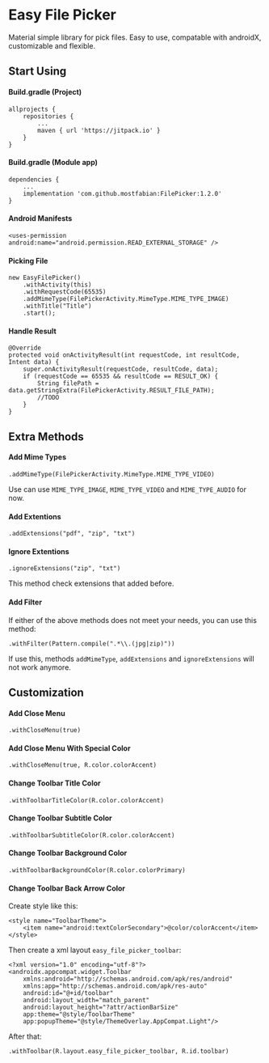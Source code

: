 # Easy File Picker

Material simple library for pick files. Easy to use, compatable with androidX, customizable and flexible.

## Start Using

#### Build.gradle (Project)
```
allprojects {
    repositories {
        ...
        maven { url 'https://jitpack.io' }
    }
}
```

#### Build.gradle (Module app)
```
dependencies {
    ...
    implementation 'com.github.mostfabian:FilePicker:1.2.0'
}
```

#### Android Manifests
```
<uses-permission android:name="android.permission.READ_EXTERNAL_STORAGE" />
```

#### Picking File
```
new EasyFilePicker()
    .withActivity(this)
    .withRequestCode(65535)
    .addMimeType(FilePickerActivity.MimeType.MIME_TYPE_IMAGE)
    .withTitle("Title")
    .start();
```

#### Handle Result
```
@Override
protected void onActivityResult(int requestCode, int resultCode, Intent data) {
    super.onActivityResult(requestCode, resultCode, data);
    if (requestCode == 65535 && resultCode == RESULT_OK) {
        String filePath = data.getStringExtra(FilePickerActivity.RESULT_FILE_PATH);
        //TODO
    }
}
```

## Extra Methods

#### Add Mime Types
```
.addMimeType(FilePickerActivity.MimeType.MIME_TYPE_VIDEO)
```
Use can use `MIME_TYPE_IMAGE`, `MIME_TYPE_VIDEO` and `MIME_TYPE_AUDIO` for now.

#### Add Extentions
```
.addExtensions("pdf", "zip", "txt")
```

#### Ignore Extentions
```
.ignoreExtensions("zip", "txt")
```
This method check extensions that added before.

#### Add Filter
If either of the above methods does not meet your needs, you can use this method:
```
.withFilter(Pattern.compile(".*\\.(jpg|zip)"))
```
If use this, methods `addMimeType`, `addExtensions` and `ignoreExtensions` will not work anymore.

## Customization

#### Add Close Menu
```
.withCloseMenu(true)
```

#### Add Close Menu With Special Color
```
.withCloseMenu(true, R.color.colorAccent)
```

#### Change Toolbar Title Color
```
.withToolbarTitleColor(R.color.colorAccent)
```

#### Change Toolbar Subtitle Color
```
.withToolbarSubtitleColor(R.color.colorAccent)
```

#### Change Toolbar Background Color
```
.withToolbarBackgroundColor(R.color.colorPrimary)
```

#### Change Toolbar Back Arrow Color
Create style like this:
```
<style name="ToolbarTheme">
    <item name="android:textColorSecondary">@color/colorAccent</item>
</style>
```
Then create a xml layout `easy_file_picker_toolbar`:
```
<?xml version="1.0" encoding="utf-8"?>
<androidx.appcompat.widget.Toolbar
    xmlns:android="http://schemas.android.com/apk/res/android"
    xmlns:app="http://schemas.android.com/apk/res-auto"
    android:id="@+id/toolbar"
    android:layout_width="match_parent"
    android:layout_height="?attr/actionBarSize"
    app:theme="@style/ToolbarTheme"
    app:popupTheme="@style/ThemeOverlay.AppCompat.Light"/>
```
After that:
```
.withToolbar(R.layout.easy_file_picker_toolbar, R.id.toolbar)
```
